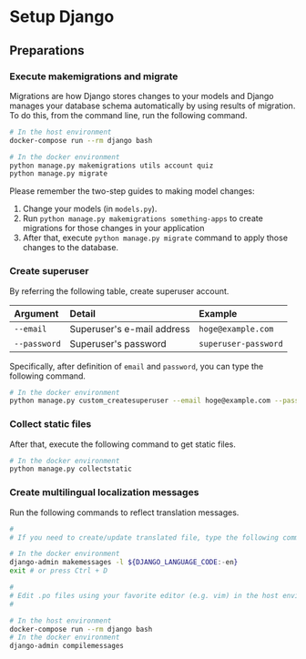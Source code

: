 # Setup Django
## Preparations
### Execute makemigrations and migrate
Migrations are how Django stores changes to your models and Django manages your database schema automatically by using results of migration. To do this, from the command line, run the following command.

```bash
# In the host environment
docker-compose run --rm django bash

# In the docker environment
python manage.py makemigrations utils account quiz
python manage.py migrate
```

Please remember the two-step guides to making model changes:

1. Change your models (in `models.py`).
1. Run `python manage.py makemigrations something-apps` to create migrations for those changes in your application
1. After that, execute `python manage.py migrate` command to apply those changes to the database.

### Create superuser
By referring the following table, create superuser account.

| Argument | Detail | Example |
| :---- | :---- | :---- |
| `--email` | Superuser's e-mail address | `hoge@example.com` |
| `--password` | Superuser's password | `superuser-password` |

Specifically, after definition of `email` and `password`, you can type the following command.

```bash
# In the docker environment
python manage.py custom_createsuperuser --email hoge@example.com --password superuser-password
```

### Collect static files
After that, execute the following command to get static files.

```bash
# In the docker environment
python manage.py collectstatic
```

### Create multilingual localization messages
Run the following commands to reflect translation messages.

```bash
# 
# If you need to create/update translated file, type the following commands and execute them.

# In the docker environment
django-admin makemessages -l ${DJANGO_LANGUAGE_CODE:-en}
exit # or press Ctrl + D

#
# Edit .po files using your favorite editor (e.g. vim) in the host environment.
#

# In the host environment
docker-compose run --rm django bash
# In the docker environment
django-admin compilemessages
```